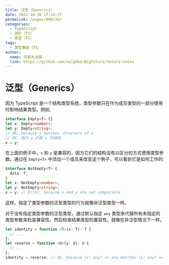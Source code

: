 ```yaml
---
title: 泛型（Generics）
date: 2022-10-30 17:24:27
permalink: /pages/090c3e/
categories:
  - TypeScript
  - 进阶（TS）
  - 类型（TS）
tags:
  - 类型兼容（TS）
author: 
  name: 邻家大龙猫
  link: https://github.com/neighborBigTotoro/totoro-notes
---
```




# 泛型（Generics）


因为 TypeScript 是一个结构类型系统，类型参数只在作为成员类型的一部分使用时影响结果类型。例如,
``` ts
interface Empty<T> {}
let x: Empty<number>;
let y: Empty<string>;
// OK, because y matches structure of x
// OK, 因为 y 匹配 x 的结构
x = y; 
```

在上面的例子中，`x` 和 `y` 是兼容的，因为它们的结构没有以区分的方式使用类型参数。通过在 `Empty<T>` 中添加一个成员来改变这个例子，可以看到它是如何工作的:

``` ts
interface NotEmpty<T> {
  data: T;
}
let x: NotEmpty<number>;
let y: NotEmpty<string>;
x = y; // Error, because x and y are not compatible
```

这样，指定了类型参数的泛型类型的行为就像非泛型类型一样。

对于没有指定类型参数的泛型类型，通过默认指定 `any` 类型来代替所有未指定的类型参数来检查兼容性。然后检查结果类型的兼容性，就像在非泛型情况下一样。
``` ts
let identity = function <T>(x: T): T {
  // ...
};
let reverse = function <U>(y: U): U {
  // ...
};
identity = reverse; // OK, because (x: any) => any matches (y: any) => any
```